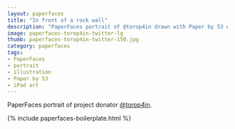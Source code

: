 ```yaml
---
layout: paperfaces
title: "In front of a rock wall"
description: "PaperFaces portrait of @torop4in drawn with Paper by 53 on an iPad."
image: paperfaces-torop4in-twitter-lg
thumb: paperfaces-torop4in-twitter-150.jpg
category: paperfaces
tags: 
- PaperFaces
- portrait
- illustration
- Paper by 53
- iPad art
---
```


PaperFaces portrait of project donator [@torop4in](http://twitter.com/torop4in).

{% include paperfaces-boilerplate.html %}